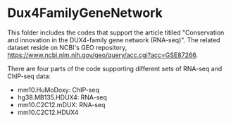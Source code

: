 # Dux4FamilyGeneNetwork

This folder includes the codes that support the article titiled "Conservation and innovation in the DUX4-family gene network (RNA-seq)". The related dataset reside on NCBI's GEO repository, https://www.ncbi.nlm.nih.gov/geo/query/acc.cgi?acc=GSE87266. 

There are four parts of the code supporting different sets of RNA-seq and ChIP-seq data:
- mm10.HuMoDoxy: ChIP-seq
- hg38.MB135.HDUX4: RNA-seq
- mm10.C2C12.mDUX: RNA-seq
- mm10.C2C12.HDUX4
